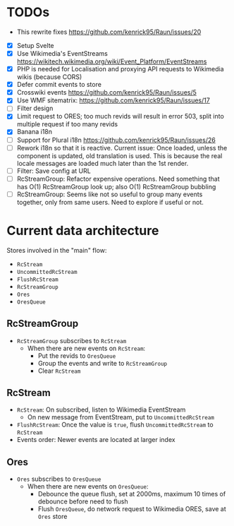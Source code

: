 # TODOs

- This rewrite fixes https://github.com/kenrick95/Raun/issues/20

- [x] Setup Svelte
- [x] Use Wikimedia's EventStreams https://wikitech.wikimedia.org/wiki/Event_Platform/EventStreams
- [x] PHP is needed for Localisation and proxying API requests to Wikimedia wikis (because CORS)
- [x] Defer commit events to store
- [x] Crosswiki events https://github.com/kenrick95/Raun/issues/5
- [x] Use WMF sitematrix: https://github.com/kenrick95/Raun/issues/17
- [ ] Filter design
- [x] Limit request to ORES; too much revids will result in error 503, split into multiple request if too many revids
- [x] Banana i18n
- [ ] Support for Plural i18n https://github.com/kenrick95/Raun/issues/26
- [ ] Rework i18n so that it is reactive. Current issue: Once loaded, unless the component is updated, old translation is used. This is because the real locale messages are loaded much later than the 1st render.
- [ ] Filter: Save config at URL
- [ ] RcStreamGroup: Refactor expensive operations. Need something that has O(1) RcStreamGroup look up; also O(1) RcStreamGroup bubbling
- [ ] RcStreamGroup: Seems like not so useful to group many events together, only from same users. Need to explore if useful or not.

# Current data architecture

Stores involved in the "main" flow:

- `RcStream`
- `UncommittedRcStream`
- `FlushRcStream`
- `RcStreamGroup`
- `Ores`
- `OresQueue`

## RcStreamGroup

- `RcStreamGroup` subscribes to `RcStream`
  - When there are new events on `RcStream`:
    - Put the revids to `OresQueue`
    - Group the events and write to `RcStreamGroup`
    - Clear `RcStream`

## RcStream

- `RcStream`: On subscribed, listen to Wikimedia EventStream
  - On new message from EventStream, put to `UncommittedRcStream`
- `FlushRcStream`: Once the value is `true`, flush `UncommittedRcStream` to `RcStream`
- Events order: Newer events are located at larger index

## Ores

- `Ores` subscribes to `OresQueue`
  - When there are new events on `OresQueue`:
    - Debounce the queue flush, set at 2000ms, maximum 10 times of debounce before need to flush
    - Flush `OresQueue`, do network request to Wikimedia ORES, save at `Ores` store
